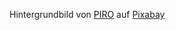 Hintergrundbild von <a href="https://pixabay.com/de/users/piro4d-2707530/?utm_source=link-attribution&utm_medium=referral&utm_campaign=image&utm_content=1589758">PIRO</a> auf <a href="https://pixabay.com/de//?utm_source=link-attribution&utm_medium=referral&utm_campaign=image&utm_content=1589758">Pixabay</a>
